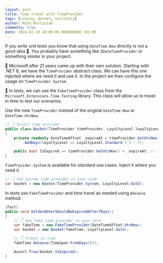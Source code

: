 ```yaml
---
layout: post
title: Time travel with TimeProvider
tags: [csharp, dotnet, unittests]
author: Miňo Martiniak
comments: true
date: 2024-02-10 18:00:00.000000000 +01:00
---
```


If you write unit tests you know that using `DateTime.Now` directly is not a good idea 🤔. 
You probably have something like `IDateTimeProvider` or something similar in your project.

🌠 Microsoft after 21 years came up with their own solution. Starting with .NET 8, we have the `TimeProvider` abstract class. 
We can have this one injected where we need it and use it. 
In the project we then configure the usage on `TimeProvider.System`.

🧪 In tests, we can use the `FakeTimeProvider` class from the `Microsoft.Extensions.Time.Testing` library. 
This class will allow us to travel in time to test our scenarios.

Use the new `TimeProvider` instead of the original `DateTime.Now` or `DateTime.UtcNow`.

```csharp
// 👇 Inject time provider
public class Basket(TimeProvider timeProvider, LoyaltyLevel loyaltyLevel)
{
    private readonly DateTimeOffset _expireAt = timeProvider.GetUtcNow()  // 👈 Use time provider
        .AddDays(loyaltyLevel == LoyaltyLevel.Standard ? 1 : 7);

    public bool IsExpired => timeProvider.GetUtcNow() > _expireAt; // 👈 Use time provider
}
```

`TimeProvider.System` is available for standard use cases. Inject it where you need it.

```csharp
// 👇 Use System time provider in your code
var basket = new Basket(TimeProvider.System, LoyaltyLevel.Gold);
```

In tests use `FakeTimeProvider` and time travel as needed using `Advance` method.

```csharp
[Fact]
public void GoldendUserShouldBeExpiredAfter7Days()
{
    // 👇 Use fake time provider in your test
    var fakeTime = new FakeTimeProvider(DateTimeOffset.UtcNow);
    var basket = new Basket(fakeTime, LoyaltyLevel.Gold);

    // 👇 Travel in time
    fakeTime.Advance(TimeSpan.FromDays(8));

    Assert.True(basket.IsExpired);
}
```